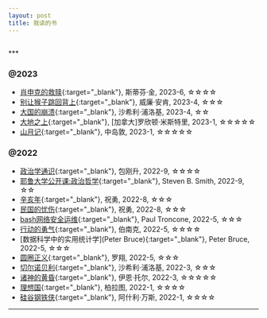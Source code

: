 ```yaml
---
layout: post
title: 我读的书
---
```

<h2 id="top"></h2>
***

### @2023

*   [肖申克的救赎](https://book.douban.com/subject/26262050/){:target="_blank"}, 斯蒂芬·金, 2023-6, ☆☆☆☆
*   [别让猴子跳回背上](https://book.douban.com/subject/24700181/){:target="_blank"}, 威廉·安肯, 2023-4, ☆☆☆
*   [大国的崩溃](https://book.douban.com/subject/27021578/){:target="_blank"}, 沙希利·浦洛基, 2023-4, ☆☆
*   [大地之上](http://about.uuspider.com/2023/03/06/thewayout.html){:target="_blank"}, [加拿大]罗欣顿·米斯特里, 2023-1, ☆☆☆☆☆
*   [山月记](http://about.uuspider.com/2023/01/05/Confucius.html){:target="_blank"}, 中岛敦, 2023-1, ☆☆☆☆☆

### @2022

<!--
*   [](){:target="_blank"}, , 2022-, ☆☆☆☆
-->
*   [政治学通识](https://book.douban.com/subject/26658395/){:target="_blank"}, 包刚升, 2022-9, ☆☆☆☆
*   [耶鲁大学公开课:政治哲学](https://book.douban.com/subject/26278816/){:target="_blank"}, Steven B. Smith, 2022-9, ☆☆
*   [辛亥年](https://book.douban.com/subject/6785420/){:target="_blank"}, 祝勇, 2022-8, ☆☆☆
*   [民国的忧伤](https://book.douban.com/subject/25844691){:target="_blank"}, 祝勇, 2022-8, ☆☆☆
*   [bash网络安全运维](https://book.douban.com/subject/35069372/){:target="_blank"}, Paul Troncone, 2022-5, ☆☆☆
*   [行动的勇气](http://m.uuspider.com/explorer/3616){:target="_blank"}, 伯南克, 2022-5, ☆☆☆☆
*   [数据科学中的实用统计学](Peter Bruce){:target="_blank"}, Peter Bruce, 2022-5, ☆☆☆
*   [圆圈正义](https://book.douban.com/subject/34815132/){:target="_blank"}, 罗翔, 2022-5, ☆☆☆
*   [切尔诺贝利](https://book.douban.com/subject/35081166/){:target="_blank"}, 沙希利·浦洛基, 2022-3, ☆☆☆
*   [诸神的黄昏](https://book.douban.com/subject/35620036/){:target="_blank"}, 伊恩·托尔, 2022-3, ☆☆☆☆☆
*   [理想国](https://book.douban.com/subject/30353287/){:target="_blank"}, 柏拉图, 2022-1, ☆☆☆☆
*   [硅谷钢铁侠](https://book.douban.com/subject/26759508/){:target="_blank"}, 阿什利·万斯, 2022-1, ☆☆☆☆


***
